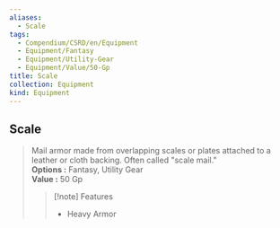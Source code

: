 ```yaml
---
aliases:
  - Scale
tags:
  - Compendium/CSRD/en/Equipment
  - Equipment/Fantasy
  - Equipment/Utility-Gear
  - Equipment/Value/50-Gp
title: Scale
collection: Equipment
kind: Equipment
---
```

## Scale  
  
>Mail armor made from overlapping scales or plates attached to a leather or cloth backing. Often called "scale mail."  
> **Options :** Fantasy, Utility Gear  
> **Value :** 50 Gp  
>>[!note] Features  
>> - Heavy Armor